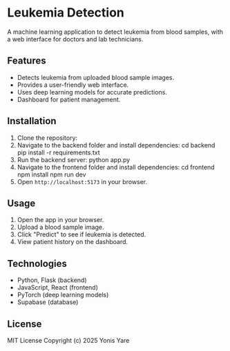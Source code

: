 # Leukemia Detection
A machine learning application to detect leukemia from blood samples, with a web interface for doctors and lab technicians.
## Features
- Detects leukemia from uploaded blood sample images.
- Provides a user-friendly web interface.
- Uses deep learning models for accurate predictions.
- Dashboard for patient management.
## Installation

1. Clone the repository:
2. Navigate to the backend folder and install dependencies:
cd backend
pip install -r requirements.txt
3. Run the backend server:
python app.py
4. Navigate to the frontend folder and install dependencies:
cd frontend
npm install
npm run dev
5. Open `http://localhost:5173` in your browser.

## Usage
1. Open the app in your browser.
2. Upload a blood sample image.
3. Click "Predict" to see if leukemia is detected.
4. View patient history on the dashboard.

## Technologies
- Python, Flask (backend)
- JavaScript, React (frontend)
- PyTorch (deep learning models)
- Supabase (database)

## License
MIT License
Copyright (c) 2025 Yonis Yare

